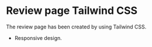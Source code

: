 # Review page Tailwind CSS
The review page has been created by using Tailwind CSS.
- Responsive design.